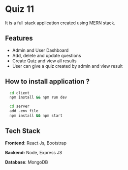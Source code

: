 
# Quiz 11

It is a full stack application created using MERN stack.



## Features

- Admin and User Dashboard
- Add, delete and update questions
- Create Quiz and view all results
- User can give a quiz created by admin and view result


## How to install application ?



```bash
  cd client
  npm install && npm run dev

  cd server
  add .env file
  npm install && npm start
```


## Tech Stack

**Frontend:** React Js, Bootstrap

**Backend:** Node, Express JS

**Database:** MongoDB 

